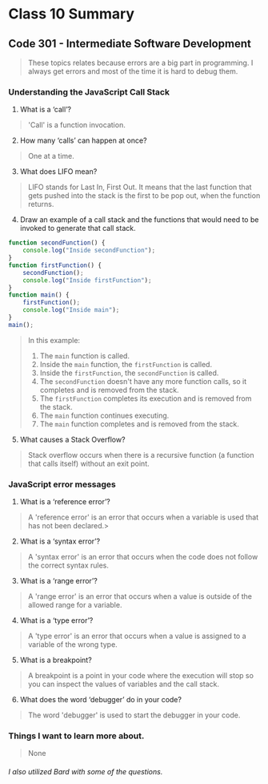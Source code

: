 # Class 10 Summary
## Code 301 - Intermediate Software Development

> These topics relates because errors are a big part in programming. I always get errors and most of the time it is hard to debug them.

### Understanding the JavaScript Call Stack
1. What is a ‘call’?
> 'Call' is a function invocation.
2. How many ‘calls’ can happen at once?
> One at a time.
3. What does LIFO mean?
> LIFO stands for Last In, First Out. It means that the last function that gets pushed into the stack is the first to be pop out, when the function returns.
4. Draw an example of a call stack and the functions that would need to be invoked to generate that call stack.
```javascript
function secondFunction() {
    console.log("Inside secondFunction");
}
function firstFunction() {
    secondFunction();
    console.log("Inside firstFunction");
}
function main() {
    firstFunction();
    console.log("Inside main");
}
main();
```
> In this example:
> 1. The `main` function is called.
> 2. Inside the `main` function, the `firstFunction` is called.
> 3. Inside the `firstFunction`, the `secondFunction` is called.
> 4. The `secondFunction` doesn't have any more function calls, so it completes and is removed from the stack.
> 5. The `firstFunction` completes its execution and is removed from the stack.
> 6. The `main` function continues executing.
> 7. The `main` function completes and is removed from the stack.
5. What causes a Stack Overflow?
> Stack overflow occurs when there is a recursive function (a function that calls itself) without an exit point.

### JavaScript error messages
1. What is a ‘reference error’?
> A 'reference error' is an error that occurs when a variable is used that has not been declared.>
2. What is a ‘syntax error’?
> A 'syntax error' is an error that occurs when the code does not follow the correct syntax rules.
3. What is a ‘range error’?
> A 'range error' is an error that occurs when a value is outside of the allowed range for a variable.
4. What is a ‘type error’?
> A 'type error' is an error that occurs when a value is assigned to a variable of the wrong type.
5. What is a breakpoint?
> A breakpoint is a point in your code where the execution will stop so you can inspect the values of variables and the call stack.
6. What does the word ‘debugger’ do in your code?
> The word 'debugger' is used to start the debugger in your code.

### Things I want to learn more about.
> None


###### I also utilized Bard with some of the questions.